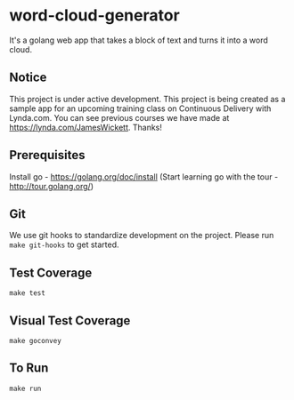 # word-cloud-generator
It's a golang web app that takes a block of text and turns it into a word cloud.

## Notice
This project is under active development. This project is being created as a sample app for an upcoming training class on Continuous Delivery with Lynda.com. You can see previous courses we have made at https://lynda.com/JamesWickett. Thanks!

## Prerequisites
Install go - https://golang.org/doc/install
(Start learning go with the tour - http://tour.golang.org/)

## Git
We use git hooks to standardize development on the project. Please run `make git-hooks` to get started.

## Test Coverage
`make test`

## Visual Test Coverage
`make goconvey`

## To Run
`make run`

